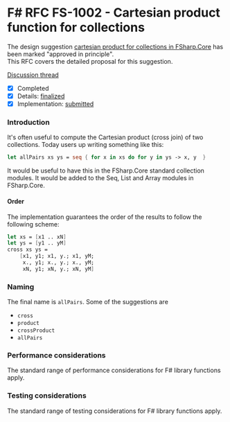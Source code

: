 
# F# RFC FS-1002 - Cartesian product function for collections

The design suggestion [cartesian product for collections in FSharp.Core](http://fslang.uservoice.com/forums/245727-f-language/suggestions/7184398-cartesian-product-function-for-collections) has been marked "approved in principle".  
This RFC covers the detailed proposal for this suggestion.

[Discussion thread](https://github.com/fsharp/FSharpLangDesign/issues/47)

* [x] Completed
* [x] Details: [finalized](https://github.com/fsharp/FSharpLangDesign/issues/47)
* [x] Implementation: [submitted](https://github.com/Microsoft/visualfsharp/pull/989)

### Introduction

It's often useful to compute the Cartesian product (cross join) of two collections. Today users up writing something like this:

```fsharp
let allPairs xs ys = seq { for x in xs do for y in ys -> x, y  }
```

It would be useful to have this in the FSharp.Core standard collection modules.  It would be added to 
the Seq, List and Array modules in FSharp.Core.

#### Order

The implementation guarantees the order of the results to follow the following scheme:

```fsharp
let xs = [x1 .. xN]
let ys = [y1 .. yM]
cross xs ys =
    [x1, y1; x1, y.; x1, yM;
     x., y1; x., y.; x., yM;
     xN, y1; xN, y.; xN, yM]
```

### Naming 

The final name is ``allPairs``.  Some of the suggestions are

* ``cross``
* ``product``
* ``crossProduct``
* ``allPairs``


### Performance considerations

The standard range of performance considerations for F# library functions apply.

### Testing considerations

The standard range of testing  considerations for F# library functions apply.


